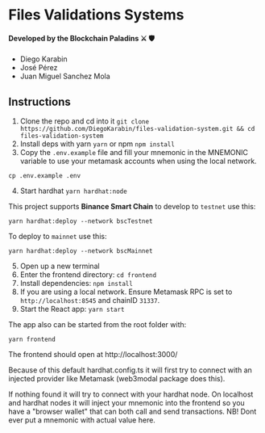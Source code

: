 # Files Validations Systems
#### Developed by the Blockchain Paladins :crossed_swords: :shield:

- Diego Karabin
- José Pérez
- Juan Miguel Sanchez Mola

## Instructions

1. Clone the repo and cd into it `git clone https://github.com/DiegoKarabin/files-validation-system.git && cd files-validation-system`
2. Install deps with yarn `yarn` or npm `npm install`
3. Copy the `.env.example` file and fill your mnemonic in the MNEMONIC variable to use your metamask accounts when using the local network.

`cp .env.example .env`

4. Start hardhat `yarn hardhat:node`

This project supports <b>Binance Smart Chain</b> to develop to `testnet` use this:

`yarn hardhat:deploy --network bscTestnet`

To deploy to `mainnet` use this:

`yarn hardhat:deploy --network bscMainnet`

5. Open up a new terminal
6. Enter the frontend directory: `cd frontend`
7. Install dependencies: `npm install`
8. If you are using a local network. Ensure Metamask RPC is set to `http://localhost:8545` and chainID `31337`.
9. Start the React app: `yarn start`

The app also can be started from the root folder with:

`yarn frontend`

The frontend should open at http://localhost:3000/

Because of this default hardhat.config.ts it will first try to connect with an injected provider like Metamask (web3modal package does this).

If nothing found it will try to connect with your hardhat node. On localhost and hardhat nodes it will inject your mnemonic into the frontend so you have a "browser wallet" that can both call and send transactions. NB! Dont ever put a mnemonic with actual value here.
